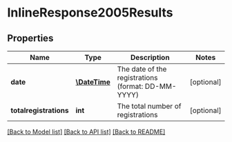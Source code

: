# InlineResponse2005Results

## Properties
Name | Type | Description | Notes
------------ | ------------- | ------------- | -------------
**date** | [**\DateTime**](\DateTime.md) | The date of the registrations (format: DD-MM-YYYY) | [optional] 
**totalregistrations** | **int** | The total number of registrations | [optional] 

[[Back to Model list]](../../README.md#documentation-for-models) [[Back to API list]](../../README.md#documentation-for-api-endpoints) [[Back to README]](../../README.md)

